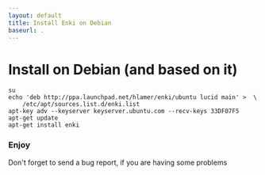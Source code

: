 ```yaml
---
layout: default
title: Install Enki on Debian
baseurl: .
---
```


# Install on Debian (and based on it)

    su
    echo 'deb http://ppa.launchpad.net/hlamer/enki/ubuntu lucid main' >  \
        /etc/apt/sources.list.d/enki.list
    apt-key adv --keyserver keyserver.ubuntu.com --recv-keys 33DF07F5
    apt-get update
    apt-get install enki

### Enjoy
Don't forget to send a bug report, if you are having some problems
